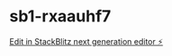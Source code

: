 # sb1-rxaauhf7

[Edit in StackBlitz next generation editor ⚡️](https://stackblitz.com/~/github.com/medtravelai/sb1-rxaauhf7)